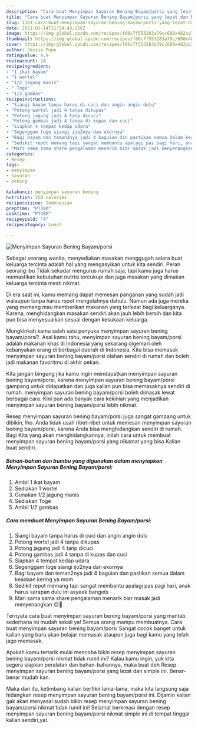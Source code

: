 ```yaml
---
description: "Cara buat Menyimpan Sayuran Bening Bayam/porsi yang lezat dan Mudah Dibuat"
title: "Cara buat Menyimpan Sayuran Bening Bayam/porsi yang lezat dan Mudah Dibuat"
slug: 1161-cara-buat-menyimpan-sayuran-bening-bayam-porsi-yang-lezat-dan-mudah-dibuat
date: 2021-01-14T21:54:43.256Z
image: https://img-global.cpcdn.com/recipes/f66c7f553283a79c/680x482cq70/menyimpan-sayuran-bening-bayamporsi-foto-resep-utama.jpg
thumbnail: https://img-global.cpcdn.com/recipes/f66c7f553283a79c/680x482cq70/menyimpan-sayuran-bening-bayamporsi-foto-resep-utama.jpg
cover: https://img-global.cpcdn.com/recipes/f66c7f553283a79c/680x482cq70/menyimpan-sayuran-bening-bayamporsi-foto-resep-utama.jpg
author: Jessie Pope
ratingvalue: 4.9
reviewcount: 14
recipeingredient:
- "1 ikat bayam"
- "1 wortel"
- "1/2 jagung manis"
- " Toge"
- "1/2 gambas"
recipeinstructions:
- "Siangi bayam tanpa harus di cuci dan angin angin dulu"
- "Potong wortel jadi 4 tanpa dikupas"
- "Potong jagung jadi 4 tanp dicuci"
- "Potong gambas jadi 4 tanpa di kupas dan cuci"
- "Siapkan 4 tempat kedap udara"
- "Segenggam toge siangi ijo2nya dan ekornya"
- "Bagi bayam dan teman2nya jadi 4 baguian dan pastikan semua dalam keadaan kering ya mom"
- "Sedikit repot memang tapi sangat membantu apalagi pas pagi hari, anak harus sarapan dulu ini asyeek bangets"
- "Mari sama sama share pengalaman menarik biar masak jadi menyenangkan 😍🙏"
categories:
- Resep
tags:
- menyimpan
- sayuran
- bening

katakunci: menyimpan sayuran bening 
nutrition: 258 calories
recipecuisine: Indonesian
preptime: "PT36M"
cooktime: "PT48M"
recipeyield: "4"
recipecategory: Lunch

---
```



![Menyimpan Sayuran Bening Bayam/porsi](https://img-global.cpcdn.com/recipes/f66c7f553283a79c/680x482cq70/menyimpan-sayuran-bening-bayamporsi-foto-resep-utama.jpg)

Sebagai seorang wanita, menyediakan masakan menggugah selera buat keluarga tercinta adalah hal yang mengasyikan untuk kita sendiri. Peran seorang ibu Tidak sekadar mengurus rumah saja, tapi kamu juga harus memastikan kebutuhan nutrisi tercukupi dan juga masakan yang dimakan keluarga tercinta mesti nikmat.

Di era  saat ini, kamu memang dapat memesan panganan yang sudah jadi walaupun tanpa harus repot mengolahnya dahulu. Namun ada juga mereka yang memang mau memberikan makanan yang terlezat bagi keluarganya. Karena, menghidangkan masakan sendiri akan jauh lebih bersih dan kita pun bisa menyesuaikan sesuai dengan kesukaan keluarga. 



Mungkinkah kamu salah satu penyuka menyimpan sayuran bening bayam/porsi?. Asal kamu tahu, menyimpan sayuran bening bayam/porsi adalah makanan khas di Indonesia yang sekarang digemari oleh kebanyakan orang di berbagai daerah di Indonesia. Kita bisa memasak menyimpan sayuran bening bayam/porsi olahan sendiri di rumah dan boleh jadi makanan favoritmu di akhir pekan.

Kita jangan bingung jika kamu ingin mendapatkan menyimpan sayuran bening bayam/porsi, karena menyimpan sayuran bening bayam/porsi gampang untuk didapatkan dan juga kalian pun bisa memasaknya sendiri di rumah. menyimpan sayuran bening bayam/porsi boleh dimasak lewat berbagai cara. Kini pun ada banyak cara kekinian yang menjadikan menyimpan sayuran bening bayam/porsi lebih nikmat.

Resep menyimpan sayuran bening bayam/porsi juga sangat gampang untuk dibikin, lho. Anda tidak usah ribet-ribet untuk memesan menyimpan sayuran bening bayam/porsi, karena Anda bisa menghidangkan sendiri di rumah. Bagi Kita yang akan menghidangkannya, inilah cara untuk membuat menyimpan sayuran bening bayam/porsi yang nikamat yang bisa Kalian buat sendiri.

<!--inarticleads1-->

##### Bahan-bahan dan bumbu yang digunakan dalam menyiapkan Menyimpan Sayuran Bening Bayam/porsi:

1. Ambil 1 ikat bayam
1. Sediakan 1 wortel
1. Gunakan 1/2 jagung manis
1. Sediakan  Toge
1. Ambil 1/2 gambas




<!--inarticleads2-->

##### Cara membuat Menyimpan Sayuran Bening Bayam/porsi:

1. Siangi bayam tanpa harus di cuci dan angin angin dulu
1. Potong wortel jadi 4 tanpa dikupas
1. Potong jagung jadi 4 tanp dicuci
1. Potong gambas jadi 4 tanpa di kupas dan cuci
1. Siapkan 4 tempat kedap udara
1. Segenggam toge siangi ijo2nya dan ekornya
1. Bagi bayam dan teman2nya jadi 4 baguian dan pastikan semua dalam keadaan kering ya mom
1. Sedikit repot memang tapi sangat membantu apalagi pas pagi hari, anak harus sarapan dulu ini asyeek bangets
1. Mari sama sama share pengalaman menarik biar masak jadi menyenangkan 😍🙏




Ternyata cara buat menyimpan sayuran bening bayam/porsi yang mantab sederhana ini mudah sekali ya! Semua orang mampu membuatnya. Cara buat menyimpan sayuran bening bayam/porsi Sangat cocok banget untuk kalian yang baru akan belajar memasak ataupun juga bagi kamu yang telah jago memasak.

Apakah kamu tertarik mulai mencoba bikin resep menyimpan sayuran bening bayam/porsi nikmat tidak rumit ini? Kalau kamu ingin, yuk kita segera siapkan peralatan dan bahan-bahannya, maka buat deh Resep menyimpan sayuran bening bayam/porsi yang lezat dan simple ini. Benar-benar mudah kan. 

Maka dari itu, ketimbang kalian berfikir lama-lama, maka kita langsung saja hidangkan resep menyimpan sayuran bening bayam/porsi ini. Dijamin kalian gak akan menyesal sudah bikin resep menyimpan sayuran bening bayam/porsi nikmat tidak rumit ini! Selamat berkreasi dengan resep menyimpan sayuran bening bayam/porsi nikmat simple ini di tempat tinggal kalian sendiri,ya!.

